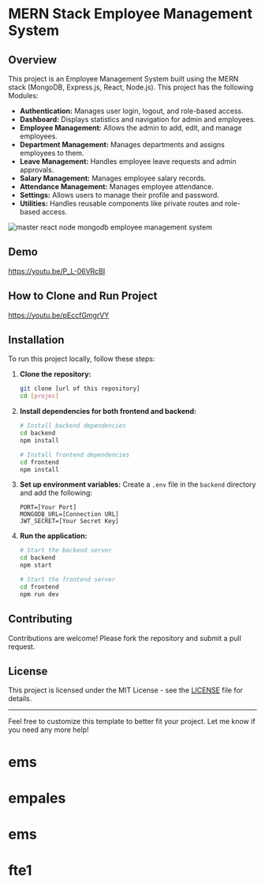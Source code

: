 # MERN Stack Employee Management System
## Overview
This project is an Employee Management System built using the MERN stack (MongoDB, Express.js, React, Node.js). This project has the following Modules:
   - **Authentication:** Manages user login, logout, and role-based access.
   - **Dashboard:** Displays statistics and navigation for admin and employees.
   - **Employee Management:** Allows the admin to add, edit, and manage employees.
   - **Department Management:** Manages departments and assigns employees to them.
   - **Leave Management:** Handles employee leave requests and admin approvals.
   - **Salary Management:** Manages employee salary records.
   - **Attendance Management:** Manages employee attendance.
   - **Settings:** Allows users to manage their profile and password.
   - **Utilities:** Handles reusable components like private routes and role-based access.

![master react node mongodb employee management system](https://github.com/user-attachments/assets/58fc698b-c9d0-457d-a33a-a670a0fe7bdf)


## Demo
https://youtu.be/P_L-06VRcBI

## How to Clone and Run Project
https://youtu.be/pEccfGmgrVY

## Installation
To run this project locally, follow these steps:

1. **Clone the repository:**
   ```bash
   git clone [url of this repository]
   cd [projec]
   ```

2. **Install dependencies for both frontend and backend:**
   ```bash
   # Install backend dependencies
   cd backend
   npm install

   # Install frontend dependencies
   cd frontend
   npm install
   ```

3. **Set up environment variables:**
   Create a `.env` file in the `backend` directory and add the following:
   ```env
   PORT=[Your Port]
   MONGODB_URL=[Connection URL]
   JWT_SECRET=[Your Secret Key]
   ```

4. **Run the application:**
   ```bash
   # Start the backend server
   cd backend
   npm start

   # Start the frontend server
   cd frontend
   npm run dev
   ```

## Contributing
Contributions are welcome! Please fork the repository and submit a pull request.

## License
This project is licensed under the MIT License - see the [LICENSE](LICENSE) file for details.

---

Feel free to customize this template to better fit your project. Let me know if you need any more help!

# ems
# empales
# ems
# fte1
